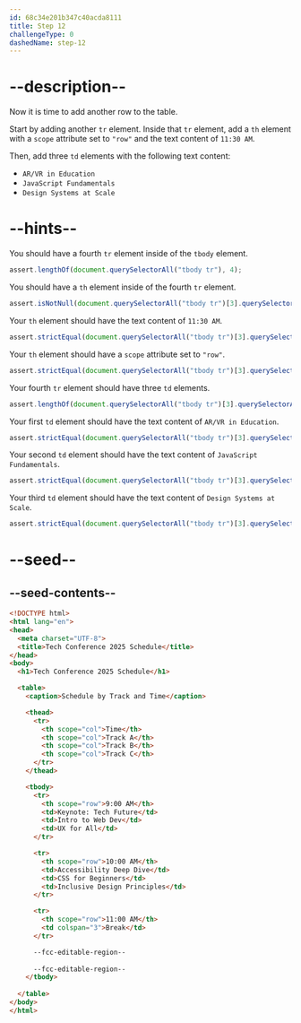 ```yaml
---
id: 68c34e201b347c40acda8111
title: Step 12
challengeType: 0
dashedName: step-12
---
```


# --description--

Now it is time to add another row to the table. 

Start by adding another `tr` element. Inside that `tr` element, add a `th` element with a `scope` attribute set to `"row"` and the text content of `11:30 AM`. 

Then, add three `td` elements with the following text content:

- `AR/VR in Education`
- `JavaScript Fundamentals`
- `Design Systems at Scale`

# --hints--

You should have a fourth `tr` element inside of the `tbody` element.

```js
assert.lengthOf(document.querySelectorAll("tbody tr"), 4);
```

You should have a `th` element inside of the fourth `tr` element.

```js
assert.isNotNull(document.querySelectorAll("tbody tr")[3].querySelector("th"));
```

Your `th` element should have the text content of `11:30 AM`.

```js
assert.strictEqual(document.querySelectorAll("tbody tr")[3].querySelector("th")?.textContent, "11:30 AM");
```

Your `th` element should have a `scope` attribute set to `"row"`.

```js
assert.strictEqual(document.querySelectorAll("tbody tr")[3].querySelector("th")?.getAttribute("scope"), "row");
```

Your fourth `tr` element should have three `td` elements.

```js
assert.lengthOf(document.querySelectorAll("tbody tr")[3].querySelectorAll("td"), 3);
```

Your first `td` element should have the text content of `AR/VR in Education`.

```js
assert.strictEqual(document.querySelectorAll("tbody tr")[3].querySelectorAll("td")[0]?.textContent, "AR/VR in Education");
```

Your second `td` element should have the text content of `JavaScript Fundamentals`.

```js
assert.strictEqual(document.querySelectorAll("tbody tr")[3].querySelectorAll("td")[1]?.textContent, "JavaScript Fundamentals");
```   

Your third `td` element should have the text content of `Design Systems at Scale`.

```js
assert.strictEqual(document.querySelectorAll("tbody tr")[3].querySelectorAll("td")[2]?.textContent, "Design Systems at Scale");
```

# --seed--

## --seed-contents--

```html
<!DOCTYPE html>
<html lang="en">
<head>
  <meta charset="UTF-8">
  <title>Tech Conference 2025 Schedule</title>
</head>
<body>
  <h1>Tech Conference 2025 Schedule</h1>

  <table>
    <caption>Schedule by Track and Time</caption>

    <thead>
      <tr>
        <th scope="col">Time</th>
        <th scope="col">Track A</th>
        <th scope="col">Track B</th>
        <th scope="col">Track C</th>
      </tr>
    </thead>

    <tbody>
      <tr>
        <th scope="row">9:00 AM</th>
        <td>Keynote: Tech Future</td>
        <td>Intro to Web Dev</td>
        <td>UX for All</td>
      </tr>

      <tr>
        <th scope="row">10:00 AM</th>
        <td>Accessibility Deep Dive</td>
        <td>CSS for Beginners</td>
        <td>Inclusive Design Principles</td>
      </tr>

      <tr>
        <th scope="row">11:00 AM</th>
        <td colspan="3">Break</td>
      </tr>

      --fcc-editable-region--
      
      --fcc-editable-region--
    </tbody>
    
  </table>
</body>
</html>
```
